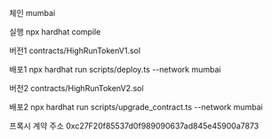 체인 mumbai

실행
npx hardhat compile

버전1
contracts/HighRunTokenV1.sol

배포1
npx hardhat run scripts/deploy.ts --network mumbai

버전2
contracts/HighRunTokenV2.sol

배포2
npx hardhat run scripts/upgrade_contract.ts --network mumbai

프록시 계약 주소
0xc27F20f85537d0f989090637ad845e45900a7873
